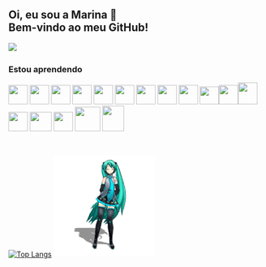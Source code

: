 <h2> Oi, eu sou a Marina 🐸 <br> Bem-vindo ao meu GitHub! </h2> <a href="https://www.linkedin.com/in/marina-k-e/">
  <img src="https://img.shields.io/badge/LinkedIn-0077B5?style=for-the-badge&logo=linkedin&logoColor=white"/>
</a>

### Estou aprendendo

<img src="https://cdn.jsdelivr.net/gh/devicons/devicon/icons/java/java-original.svg" width="38" height="38"/> <img src="https://cdn.jsdelivr.net/gh/devicons/devicon/icons/c/c-original.svg" width="38" height="38"/> <img src="https://cdn.jsdelivr.net/gh/devicons/devicon/icons/spring/spring-original.svg" width="38" height="38"/> <img src="https://cdn.jsdelivr.net/gh/devicons/devicon/icons/android/android-original.svg" width="38" height="38"/> <img src="https://cdn.jsdelivr.net/gh/devicons/devicon/icons/javascript/javascript-original.svg" width="38" height="38"/> <img src="https://cdn.jsdelivr.net/gh/devicons/devicon/icons/typescript/typescript-original.svg" width="38" height="38"/> <img src="https://cdn.jsdelivr.net/gh/devicons/devicon/icons/nodejs/nodejs-original.svg" width="38" height="38"/> <img src="https://cdn.jsdelivr.net/gh/devicons/devicon/icons/html5/html5-original.svg" width="38" height="38"/> <img src="https://cdn.jsdelivr.net/gh/devicons/devicon/icons/css3/css3-original.svg" width="38" height="38"/> <img src="https://cdn-icons-png.flaticon.com/512/2772/2772165.png" width="38" height="35"/><img src="https://cdn.jsdelivr.net/gh/devicons/devicon/icons/bulma/bulma-plain.svg" width="38" height="38"/><img src="https://cdn.jsdelivr.net/gh/devicons/devicon/icons/bootstrap/bootstrap-original.svg" width="38" height="43"/> <img src="https://cdn.jsdelivr.net/gh/devicons/devicon/icons/php/php-original.svg" width="38" height="38"/> <img src="https://cdn.jsdelivr.net/gh/devicons/devicon/icons/lua/lua-original-wordmark.svg" width="43" height="38"/> <img src="https://cdn.jsdelivr.net/gh/devicons/devicon/icons/python/python-original.svg" width="38" height="38"/> <img src="https://user-images.githubusercontent.com/3613230/41752586-476b0b24-7596-11e8-95fe-8fd3faa21e8a.png" width="50" height="48"/> <img src="https://cdn.freebiesupply.com/logos/large/2x/delphi-2-logo-png-transparent.png" width="43" height="50"/> 

<br>

[![Top Langs](https://github-readme-stats.vercel.app/api/top-langs/?username=Marinakrae&layout=compact&langs_count=10)](https://github.com/Marinakrae/github-readme-stats)                      <img src="https://github.com/Marinakrae/imagens_sites/blob/a9d2004328480e4ec647c0f3be6fde9997cebea9/miku.gif" height="200">
